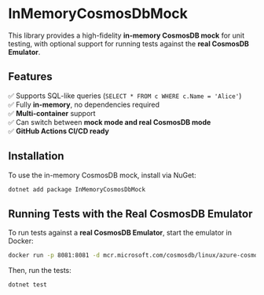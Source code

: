# InMemoryCosmosDbMock

This library provides a high-fidelity **in-memory CosmosDB mock** for unit testing, with optional support for running tests against the **real CosmosDB Emulator**.

## Features
✅ Supports SQL-like queries (`SELECT * FROM c WHERE c.Name = 'Alice'`)  
✅ Fully **in-memory**, no dependencies required  
✅ **Multi-container** support  
✅ Can switch between **mock mode and real CosmosDB mode**  
✅ **GitHub Actions CI/CD ready**  

## Installation
To use the in-memory CosmosDB mock, install via NuGet:

```sh
dotnet add package InMemoryCosmosDbMock
```

## Running Tests with the Real CosmosDB Emulator
To run tests against a **real CosmosDB Emulator**, start the emulator in Docker:

```sh
docker run -p 8081:8081 -d mcr.microsoft.com/cosmosdb/linux/azure-cosmos-emulator
```

Then, run the tests:

```sh
dotnet test
```
